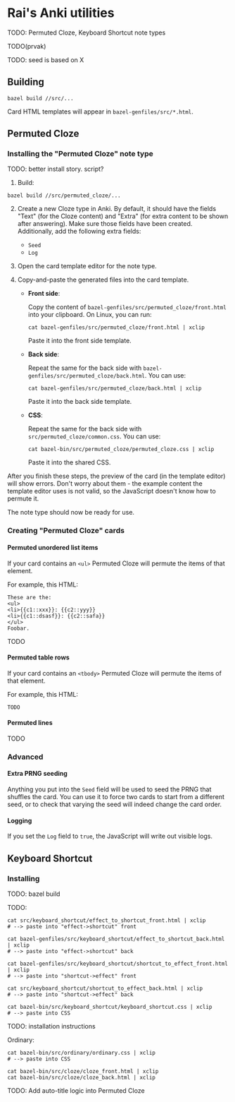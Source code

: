 # Rai's Anki utilities

TODO: Permuted Cloze, Keyboard Shortcut note types

TODO(prvak)

TODO: seed is based on X

## Building

```
bazel build //src/...
```

Card HTML templates will appear in `bazel-genfiles/src/*.html`.

## Permuted Cloze

### Installing the "Permuted Cloze" note type

TODO: better install story. script?

1. Build:

  ```
  bazel build //src/permuted_cloze/...
  ```

2. Create a new Cloze type in Anki.
   By default, it should have the fields "Text" (for the Cloze content) and
   "Extra" (for extra content to be shown after answering).
   Make sure those fields have been created. Additionally, add the following
   extra fields:

   *  `Seed`
   *  `Log`

3. Open the card template editor for the note type.

4. Copy-and-paste the generated files into the card template.

   * **Front side**:

     Copy the content of `bazel-genfiles/src/permuted_cloze/front.html` into
     your clipboard. On Linux, you can run:

     ```
     cat bazel-genfiles/src/permuted_cloze/front.html | xclip
     ```

     Paste it into the front side template.

   * **Back side**:

     Repeat the same for the back side with
     `bazel-genfiles/src/permuted_cloze/back.html`. You can use:

     ```
     cat bazel-genfiles/src/permuted_cloze/back.html | xclip
     ```

     Paste it into the back side template.

   * **CSS**:

     Repeat the same for the back side with
     `src/permuted_cloze/common.css`. You can use:

     ```
     cat bazel-bin/src/permuted_cloze/permuted_cloze.css | xclip
     ```

     Paste it into the shared CSS.

After you finish these steps, the preview of the card (in the template editor)
will show errors. Don't worry about them - the example content the template
editor uses is not valid, so the JavaScript doesn't know how to permute it.

The note type should now be ready for use.

### Creating "Permuted Cloze" cards

#### Permuted unordered list items

If your card contains an `<ul>` Permuted Cloze will permute the items of that
element.

For example, this HTML:

```
These are the:
<ul>
<li>{{c1::xxx}}: {{c2::yyy}}
<li>{{c1::dsasf}}: {{c2::safa}}
</ul>
Foobar.
```

TODO

#### Permuted table rows

If your card contains an `<tbody>` Permuted Cloze will permute the items of that
element.

For example, this HTML:

```
TODO
```

#### Permuted lines

TODO

### Advanced

#### Extra PRNG seeding

Anything you put into the `Seed` field will be used to seed the PRNG that
shuffles the card. You can use it to force two cards to start from a different
seed, or to check that varying the seed will indeed change the card order.

#### Logging

If you set the `Log` field to `true`, the JavaScript will write out visible
logs.

## Keyboard Shortcut

### Installing

TODO: bazel build

TODO:

```
cat src/keyboard_shortcut/effect_to_shortcut_front.html | xclip
# --> paste into "effect->shortcut" front

cat bazel-genfiles/src/keyboard_shortcut/effect_to_shortcut_back.html | xclip
# --> paste into "effect->shortcut" back

cat bazel-genfiles/src/keyboard_shortcut/shortcut_to_effect_front.html | xclip
# --> paste into "shortcut->effect" front

cat src/keyboard_shortcut/shortcut_to_effect_back.html | xclip
# --> paste into "shortcut->effect" back

cat bazel-bin/src/keyboard_shortcut/keyboard_shortcut.css | xclip
# --> paste into CSS
```

TODO: installation instructions


Ordinary:

```
cat bazel-bin/src/ordinary/ordinary.css | xclip
# --> paste into CSS

cat bazel-bin/src/cloze/cloze_front.html | xclip
cat bazel-bin/src/cloze/cloze_back.html | xclip
```

TODO: Add auto-title logic into Permuted Cloze
